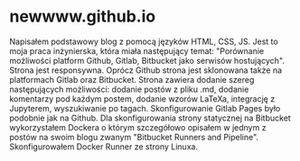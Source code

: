 # newwww.github.io

Napisałem podstawowy blog z pomocą języków HTML, CSS, JS. Jest to moja praca inżynierska, która miała następujący temat: "Porównanie możliwości platform Github, Gitlab, Bitbucket jako serwisów hostujących". Strona jest responsywna. Oprócz Github strona jest sklonowana także na platformach Gitlab oraz Bitbucket. Strona zawiera dodanie szereg następujących możliwości: dodanie postów z pliku .md, dodanie komentarzy pod każdym postem, dodanie wzorów LaTeXa, integrację z Jupyterem, wyszukiwanie po tagach. Skonfigurowanie Gitlab Pages było podobnie jak na Github. Dla skonfigurowania strony statycznej na Bitbucket wykorzystałem Dockera o którym szczegółowo opisałem w jednym z postów na swoim blogu zwanym "Bitbucket Runners and Pipeline". Skonfigurowałem Docker Runner ze strony Linuxa.

